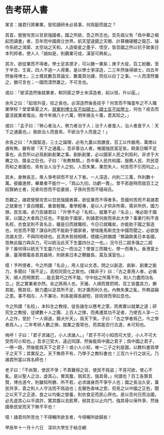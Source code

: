 # 告考研人書
某言：諸君行將畢業，皆知讀研未必易事，何爲鋌而就之？

其首，營營攻苦以甘民強國者。國之所欲，吾之所志也。吾先祖父有「爲中華之崛起而讀書」者，百年而中國鼎立世界。航天望遠鏡之天眼、計算機硬體之龍芯、操作系統之鴻蒙、太空站之天和，人造衛星之墨子、悟空，皆吾國之所以抗于歐美日本列邦者。使人人「誠如是，則霸業可成，漢室可興矣」。

其次，欲從業而不得者。學士足其德才，可以勝一業矣；庚子大疫，百工紛離，至于辛丑、壬寅，四人不過一人得業，是以學士爭深造，二三年然後得碩士，四五年然後得博士。三士積其數百頁論文、數萬頁功課，而任以白丁之事。一人而漠然置之，猶可言也；一國而漠然置之，不可言也。

或曰：「彼深造然後就業者，較同窗之學士未深造者，起以倍，升以蓰。」

余斥之曰：「起倍升蓰，技之長也。必深造然後長技乎？何苦而不悔當年之不入職業學校？堂堂華夏之大，[就業則博士反不如碩士，碩士反不如學士](https://www.jiemian.com/article/9479883.html)，何也？疫去而靈活就業者復出，故今年損八十六萬，明年損五十萬，君其知之。」

或曰：「孟子曰：『勞心者治人，勞力者治于人；治于人者食人，治人者食于人：天下之通義也。』我欲治人而食焉，不欲治于人而食之！」

余告之曰：「大國智造，三士之論理，必有九農以爲膳食，百工以作器用，萬商以通有無。雖有彼『天下之通義』，吾非善治人者，唯國強民富足矣，歐美日韓不足事也，此吾所以必爲創新創業之事。創新創業，必以國家人民之利爲利，非求于大賽之功、獎金之巨也。子曰：『有教無類。』吾中華人民共和國，服務人民、共民意而和之者國也，焉有治人治于人之别。人怨失業，業怨失人，何苦而不引而均之。」

其末，身無長志，衆人爭考研而不甘人下者。一人深造，内則二三萬，外則數十萬。彼雖進修，畢業者不能什一，「爲山九仞，功虧一簣」，曾不若是時而就百工之招賢納士者，兄弟何苦而不從妻居，子孫何苦而不隨母氏。

吾觀之，諸君營營攻苦以甘民強國者寡，欲從業而不得者多。吾國何苦而不易諸君之就業也？貴白賤藍，重普輕職，重學輕專，是以人才供非所需，需非所供，國力損，民生竭。余乃告諸君曰：「升學不必『名校』，就業不必『名企』，唯必助于國家，以國之大者爲己任也。不能助于國家，則諸君何故而來此大學？事業行則不貪名校，衣食足則不貪名企，雖是日而就職校，今日已就職矣，亦能助于國之智造也，何苦而不聞？謀自利而不能助于國家者，使埃隆馬斯克生中國而聞之，必欲放流諸太空，不與同地球也。且清末貧弱相積，德國元帥猶謂『無論歐美日本各國，皆無此腦力與兵力，可以統治此天下生靈四分之一也。』況今日二超多强之二超乎？誰何得以統天下生靈六分之一而治之？使普三而職七，學一而專九，香港富士康、臺灣積電各貢其器用，則歐美日本之鞭雖長，莫及漢室也。」

噫！予所恨者，今之所謂「名企」，用人徒以文憑，問之以創造、創新、創業之能力，多聞曰「我不足」，高校同質化之故也。《韓非子》曰：「古之善用人者，必循天、順人而明賞罰……能去賢巧之所不能，守中拙之所萬不失，則人力盡而功名立。」民之實業者亦然。余之將用人也，天循、人順而賞罰明，百工皆盡其力，勝其能，簡其任，餘力盡以足其所不足，則才廣而利久也，內無失業之亂，外無盜竊之患。事不相左、人不兼功，則各能揚長避短，技術效而爭訟息也。

今之所謂「名校」，本科生之教授，徒告諸生以應考之策，而弗實以就業之道；研究生之教授，徒建數十人之團、上百人之隊，而弗遷其功不足者，乃使百人享一二人之作，至於「一人得道，鷄犬升天」，爲天下笑。子曰：「古之學者爲己，今之學者爲人。」二年考研人數之損，就業之復常也，而其能否行古道，未可知也。

嗚呼！子曰：「君子求諸己，小人求諸人。」「君子不可小知而可大受，小人不可大受而可小知也。」吾求己受大，遠近同謀，然後能爲中國之君子；爲中國之君子，一帶一路，然後能爲天下之君子！或小人小知，唯一二子之利是圖，以教科書爲學子之天下；其實反之。天下無奇不有，乃學子之教科書也！三百六十行之狀元，乃諸君所當以爲名師也！

老子曰：「不尚賢，使民不爭；不貴難得之貨，使民不爲盜；不見可欲，使心不亂。是以聖人之治，虛其心，實其腹，弱其志，強其骨。」何謂也？百工各賢其賢，博古道今，則雖知所勝、所不若，必求諸身而不爭乎人也；國之長治久安，萬民共享，貴之則人人守法而不爲盜也；去聲色香味之慾，但見之以中國之正色，聞之以天下之正道，食之以均衡之營養，則衣食足而民心齊也。是以吾何日而治國，必先虛其心以平虞詐，實其腹以去飢寒，弱其志以止内鬥，強其骨以保外爭，然後國泰民安而天下無不平也！

噫！諸君何所苦也？不得暢所欲言者，今得暢所欲歸矣！

甲辰年十一月十六日　深圳大學生于結合網
